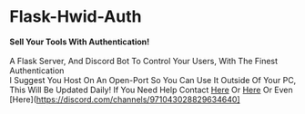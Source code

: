 # Flask-Hwid-Auth
**Sell Your Tools With Authentication!**<br /><br />A Flask Server, And Discord Bot To Control Your Users, With The Finest Authentication<br />I Suggest You Host On An Open-Port So You Can Use It Outside Of Your PC, This Will Be Updated Daily! If You Need Help Contact [Here](https://t.me/merkzzzzz) Or [Here](https://t.me/merkzadvertise) Or Even [Here](https://discord.com/channels/971043028829634640]
